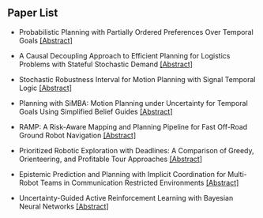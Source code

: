 ## Paper List

- Probabilistic Planning with Partially Ordered Preferences Over Temporal Goals
[[Abstract]](https://events.infovaya.com/presentation?id=92516)

- A Causal Decoupling Approach to Efficient Planning for Logistics Problems with Stateful Stochastic Demand
[[Abstract]](https://events.infovaya.com/presentation?id=92519)

- Stochastic Robustness Interval for Motion Planning with Signal Temporal Logic
[[Abstract]](https://events.infovaya.com/presentation?id=92522)

- Planning with SiMBA: Motion Planning under Uncertainty for Temporal Goals Using Simplified Belief Guides
[[Abstract]](https://events.infovaya.com/presentation?id=92525)

- RAMP: A Risk-Aware Mapping and Planning Pipeline for Fast Off-Road Ground Robot Navigation
[[Abstract]](https://events.infovaya.com/presentation?id=92528)

- Prioritized Robotic Exploration with Deadlines: A Comparison of Greedy, Orienteering, and Profitable Tour Approaches
[[Abstract]](https://events.infovaya.com/presentation?id=92531)

- Epistemic Prediction and Planning with Implicit Coordination for Multi-Robot Teams in Communication Restricted Environments
[[Abstract]](https://events.infovaya.com/presentation?id=92534)

- Uncertainty-Guided Active Reinforcement Learning with Bayesian Neural Networks
[[Abstract]](https://events.infovaya.com/presentation?id=92537)

